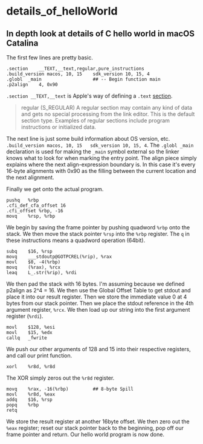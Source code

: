 # details_of_helloWorld
## In depth look at details of C hello world in macOS Catalina

The first few lines are pretty basic. 
```
.section	__TEXT,__text,regular,pure_instructions
.build_version macos, 10, 15	sdk_version 10, 15, 4
.globl	_main                   ## -- Begin function main
.p2align	4, 0x90
```
`.section __TEXT,__text` is Apple's way of defining a `.text` 
[section](https://developer.apple.com/library/archive/documentation/DeveloperTools/Reference/Assembler/040-Assembler_Directives/asm_directives.html#//apple_ref/doc/uid/TP30000823-SW1).
>regular (S_REGULAR)
A regular section may contain any kind of data and gets no special processing from the link editor. This is the default section type. Examples of regular sections include program instructions or initialized data.

The next line is just some build information about OS version, etc.
`.build_version macos, 10, 15	sdk_version 10, 15, 4`.
The `.globl _main` declaration is used for making the `_main` symbol external so
the linker knows what to look for when marking the entry point. The align piece
simply explains where the next align-expression boundary is. In this case it's 
every 16-byte alignments with 0x90 as the filling between the current location
and the next alignment.

Finally we get onto the actual program.
```
pushq	%rbp
.cfi_def_cfa_offset 16
.cfi_offset %rbp, -16
movq	%rsp, %rbp
```
We begin by saving the frame pointer by pushing quadword `%rbp` onto the stack.
We then move the stack pointer `%rsp` into the `%rbp` register. The `q` in these
instructions means a quadword operation (64bit).

```
subq	$16, %rsp
movq	___stdoutp@GOTPCREL(%rip), %rax
movl	$0, -4(%rbp)
movq	(%rax), %rcx
leaq	L_.str(%rip), %rdi

```
We then pad the stack with 16 bytes. I'm assuming because we defined p2align as 2^4 = 16.
We then use the Global Offset Table to get stdout and place it into our result register.
Then we store the immediate value 0 at 4 bytes from our stack pointer. Then we 
place the stdout reference in the 4th argument register, `%rcx`. We then load up
our string into the first argument register (`%rdi`). 
```
movl	$128, %esi
movl	$15, %edx
callq	_fwrite
```
We push our other arguments of 128 and 15 into their respective registers, and call
our print function.
```
xorl	%r8d, %r8d
```
The XOR simply zeros out the `%r8d` register. 
```
movq	%rax, -16(%rbp)         ## 8-byte Spill
movl	%r8d, %eax
addq	$16, %rsp
popq	%rbp
retq
```
We store the result register at another 16byte offset. We then zero out the
`%eax` register; reset our stack pointer back to the beginning, pop off our
frame pointer and return. Our hello world program is now done.
